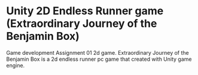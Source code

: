 # Unity 2D Endless Runner game (Extraordinary Journey of the Benjamin Box)
Game development Assignment 01 2d game.
Extraordinary Journey of the Benjamin Box is a 2d endless runner pc game that created with Unity game engine.
